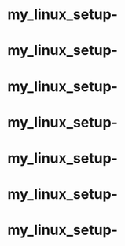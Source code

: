 # my_linux_setup-
# my_linux_setup-
# my_linux_setup-
# my_linux_setup-
# my_linux_setup-
# my_linux_setup-
# my_linux_setup-
